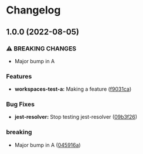 # Changelog

## 1.0.0 (2022-08-05)


### ⚠ BREAKING CHANGES

* Major bump in A

### Features

* **workspaces-test-a:** Making a feature ([f9031ca](https://github.com/zenbusiness/monorepo-sandbox/commit/f9031caff9f9ec2aff986841454bd2b76bda0ec7))


### Bug Fixes

* **jest-resolver:** Stop testing jest-resolver ([09b3f26](https://github.com/zenbusiness/monorepo-sandbox/commit/09b3f26e05ecb4aa2254667a2469c070cf86ac8b))


### breaking

* Major bump in A ([045916a](https://github.com/zenbusiness/monorepo-sandbox/commit/045916a66527034f335baf26cd59933bfa3a3d61))
